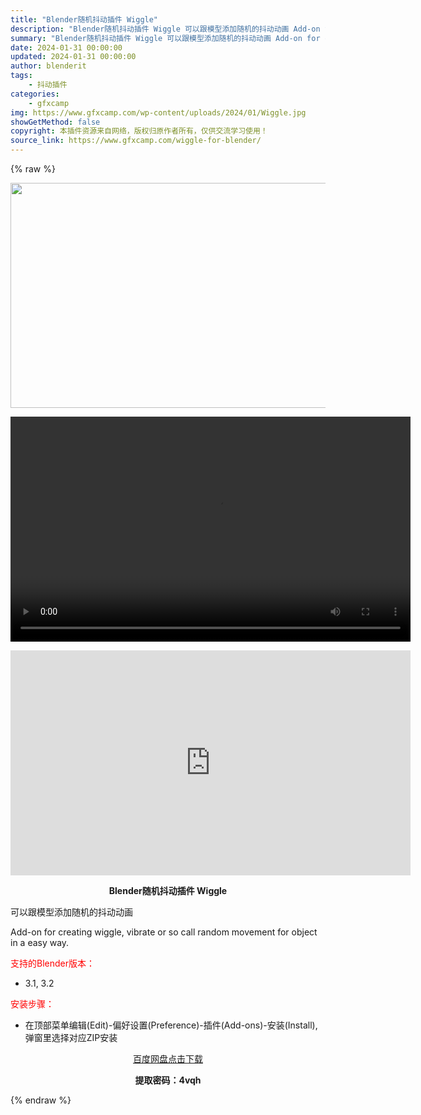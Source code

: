 ```yaml
---
title: "Blender随机抖动插件 Wiggle"
description: "Blender随机抖动插件 Wiggle 可以跟模型添加随机的抖动动画 Add-on for creating wiggle, vibrate or so call random movement f..."
summary: "Blender随机抖动插件 Wiggle 可以跟模型添加随机的抖动动画 Add-on for creating wiggle, vibrate or so call random movement f..."
date: 2024-01-31 00:00:00
updated: 2024-01-31 00:00:00
author: blenderit
tags: 
    - 抖动插件
categories:
    - gfxcamp
img: https://www.gfxcamp.com/wp-content/uploads/2024/01/Wiggle.jpg
showGetMethod: false
copyright: 本插件资源来自网络，版权归原作者所有，仅供交流学习使用！
source_link: https://www.gfxcamp.com/wiggle-for-blender/
---
```


{% raw %}
<div><p><img decoding="async" class="aligncenter size-full wp-image-118251" src="https://www.gfxcamp.com/wp-content/uploads/2024/01/Wiggle.jpg" data-src="https://www.gfxcamp.com/wp-content/uploads/2024/01/Wiggle.jpg" alt="" width="640" height="360" data-srcset="https://www.gfxcamp.com/wp-content/uploads/2024/01/Wiggle.jpg 640w, https://www.gfxcamp.com/wp-content/uploads/2024/01/Wiggle-150x84.jpg 150w" data-sizes="(max-width: 640px) 100vw, 640px"><br>
</p><center><div style="width: 640px;" class="wp-video"><!--[if lt IE 9]><script>document.createElement('video');</script><![endif]-->
<video class="wp-video-shortcode" id="video-118250-1" width="640" height="360" preload="true" controls="controls"><source type="video/mp4" src="http://cloud.video.taobao.com/play/u/null/p/1/e/6/t/1/449055483887.mp4?_=1"></source><a href="http://cloud.video.taobao.com/play/u/null/p/1/e/6/t/1/449055483887.mp4">http://cloud.video.taobao.com/play/u/null/p/1/e/6/t/1/449055483887.mp4</a></video></div></center><p style="text-align: center;"><iframe loading="lazy" src="https://player.youku.com/embed/XNjM2NjMzMDMzMg==" width="640" height="360" frameborder="0" allowfullscreen="allowfullscreen" data-mce-fragment="1"></iframe></p><p style="text-align: center;"><strong>Blender随机抖动插件 Wiggle</strong></p><p>可以跟模型添加随机的抖动动画</p><p>Add-on for creating wiggle, vibrate or so call random movement for object in a easy way.</p><p style="text-align: left;"><span style="color: #ff0000;">支持的Blender版本：</span></p><ul>
<li style="text-align: left;">3.1, 3.2</li>
</ul><p style="text-align: left;"><span style="color: #ff0000;">安装步骤：</span></p><ul>
<li>在顶部菜单编辑(Edit)-偏好设置(Preference)-插件(Add-ons)-安装(Install),弹窗里选择对应ZIP安装</li>
</ul><p style="text-align: center;"><a class="maxbutton-3 maxbutton maxbutton-baidu" target="_blank" rel="noopener" href="https://pan.baidu.com/s/1VYI2LZj7mdwdTfDYd0d0zw?pwd=4vqh"><span class="mb-text">百度网盘点击下载</span></a></p><p style="text-align: center;"><strong>提取密码：4vqh</strong></p></div>
<div style="display: none">gfxcamp</div>
{% endraw %}